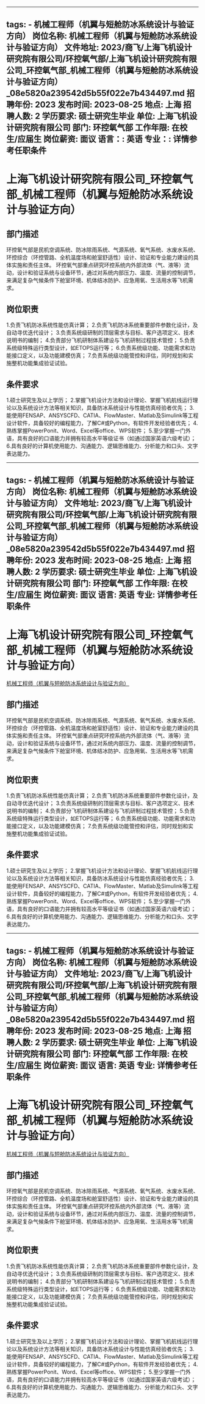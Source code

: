 
---
tags:
    - 机械工程师（机翼与短舱防冰系统设计与验证方向）
岗位名称: 机械工程师（机翼与短舱防冰系统设计与验证方向）
文件地址: 2023/商飞/上海飞机设计研究院有限公司/环控氧气部/上海飞机设计研究院有限公司_环控氧气部_机械工程师（机翼与短舱防冰系统设计与验证方向）_08e5820a239542d5b55f022e7b434497.md
招聘年份: 2023
发布时间: 2023-08-25
地点: 上海
招聘人数: 2
学历要求: 硕士研究生毕业
单位: 上海飞机设计研究院有限公司
部门: 环控氧气部
工作年限: 在校生/应届生
岗位薪资: 面议
语言：: 英语
专业：: 详情参考任职条件
---

# 上海飞机设计研究院有限公司_环控氧气部_机械工程师（机翼与短舱防冰系统设计与验证方向）

## 部门描述

环控氧气部是民机空调系统、防冰除雨系统、气源系统、氧气系统、水废水系统、环控综合（环控管路、全机温度场和舱室舒适性）设计、验证和专业能力建设的具体实施和责任主体。 环控氧气部重点研究环控系统内外部流体（气、液等）流动，设计和验证系统与设备环节，通过对系统内部压力、温度、流量的控制调节，来满足复杂气候条件下舱室环境、机体结冰防护、应急用氧、生活用水等飞机需求。

## 岗位职责

1.负责飞机防冰系统性能仿真计算；
 2.负责飞机防冰系统重要部件参数化设计，及自动寻优迭代设计；
 3.负责系统级研制的顶层需求与目标、客户选项定义、技术说明书的编制；
 4.负责部分飞机研制体系建设与飞机研制过程技术管控；
 5.负责系统级特殊运行类型设计，如ETOPS运行等；
 6.负责系统级功能、功能需求和功能接口定义，以及功能建模仿真；
 7.负责系统级功能管控和评估，同时规划和实施整机功能集成验证试验。

 ## 条件要求

1.硕士研究生及以上学历；
 2.掌握飞机设计方法和设计理论、掌握飞机航线运行理论以及系统设计方法等相关知识，具备防冰系统设计与性能仿真经验者优先；
 3.能使用FENSAP、ANSYSCFD、CATIA、FlowMaster、Matlab及Simulink等工程设计软件，具备较好的编程能力，了解C#或Python，有软件开发经验者优先；
 4.熟练掌握PowerPonit、Word、Excel等office、WPS软件；
 5.至少掌握一门外语，具有良好的口语能力并拥有较高水平等级证书（如通过国家英语六级考试）；
 6.具有良好的计算机使用能力、沟通能力、逻辑思维能力、分析能力和口头、文字表达能力。

---
tags:
    - 机械工程师（机翼与短舱防冰系统设计与验证方向）
岗位名称: 机械工程师（机翼与短舱防冰系统设计与验证方向）
文件地址: 2023/商飞/上海飞机设计研究院有限公司/环控氧气部/上海飞机设计研究院有限公司_环控氧气部_机械工程师（机翼与短舱防冰系统设计与验证方向）_08e5820a239542d5b55f022e7b434497.md
招聘年份: 2023
发布时间: 2023-08-25
地点: 上海
招聘人数: 2
学历要求: 硕士研究生毕业
单位: 上海飞机设计研究院有限公司
部门: 环控氧气部
工作年限: 在校生/应届生
岗位薪资: 面议
语言: 英语
专业: 详情参考任职条件
---

# 上海飞机设计研究院有限公司_环控氧气部_机械工程师（机翼与短舱防冰系统设计与验证方向）

[机械工程师（机翼与短舱防冰系统设计与验证方向）](http://zhaopin.comac.cc/zp/ct/out/position/positionDetail?planid=08e5820a239542d5b55f022e7b434497)

## 部门描述

环控氧气部是民机空调系统、防冰除雨系统、气源系统、氧气系统、水废水系统、环控综合（环控管路、全机温度场和舱室舒适性）设计、验证和专业能力建设的具体实施和责任主体。 环控氧气部重点研究环控系统内外部流体（气、液等）流动，设计和验证系统与设备环节，通过对系统内部压力、温度、流量的控制调节，来满足复杂气候条件下舱室环境、机体结冰防护、应急用氧、生活用水等飞机需求。

## 岗位职责

1.负责飞机防冰系统性能仿真计算；
 2.负责飞机防冰系统重要部件参数化设计，及自动寻优迭代设计；
 3.负责系统级研制的顶层需求与目标、客户选项定义、技术说明书的编制；
 4.负责部分飞机研制体系建设与飞机研制过程技术管控；
 5.负责系统级特殊运行类型设计，如ETOPS运行等；
 6.负责系统级功能、功能需求和功能接口定义，以及功能建模仿真；
 7.负责系统级功能管控和评估，同时规划和实施整机功能集成验证试验。

 ## 条件要求

1.硕士研究生及以上学历；
 2.掌握飞机设计方法和设计理论、掌握飞机航线运行理论以及系统设计方法等相关知识，具备防冰系统设计与性能仿真经验者优先；
 3.能使用FENSAP、ANSYSCFD、CATIA、FlowMaster、Matlab及Simulink等工程设计软件，具备较好的编程能力，了解C#或Python，有软件开发经验者优先；
 4.熟练掌握PowerPonit、Word、Excel等office、WPS软件；
 5.至少掌握一门外语，具有良好的口语能力并拥有较高水平等级证书（如通过国家英语六级考试）；
 6.具有良好的计算机使用能力、沟通能力、逻辑思维能力、分析能力和口头、文字表达能力。

---
tags:
    - 机械工程师（机翼与短舱防冰系统设计与验证方向）
岗位名称: 机械工程师（机翼与短舱防冰系统设计与验证方向）
文件地址: 2023/商飞/上海飞机设计研究院有限公司/环控氧气部/上海飞机设计研究院有限公司_环控氧气部_机械工程师（机翼与短舱防冰系统设计与验证方向）_08e5820a239542d5b55f022e7b434497.md
招聘年份: 2023
发布时间: 2023-08-25
地点: 上海
招聘人数: 2
学历要求: 硕士研究生毕业
单位: 上海飞机设计研究院有限公司
部门: 环控氧气部
工作年限: 在校生/应届生
岗位薪资: 面议
语言: 英语
专业: 详情参考任职条件
---

# 上海飞机设计研究院有限公司_环控氧气部_机械工程师（机翼与短舱防冰系统设计与验证方向）

[机械工程师（机翼与短舱防冰系统设计与验证方向）](http://zhaopin.comac.cc/zp/ct/out/position/positionDetail?planid=08e5820a239542d5b55f022e7b434497)


## 部门描述

环控氧气部是民机空调系统、防冰除雨系统、气源系统、氧气系统、水废水系统、环控综合（环控管路、全机温度场和舱室舒适性）设计、验证和专业能力建设的具体实施和责任主体。 环控氧气部重点研究环控系统内外部流体（气、液等）流动，设计和验证系统与设备环节，通过对系统内部压力、温度、流量的控制调节，来满足复杂气候条件下舱室环境、机体结冰防护、应急用氧、生活用水等飞机需求。

## 岗位职责

1.负责飞机防冰系统性能仿真计算；
 2.负责飞机防冰系统重要部件参数化设计，及自动寻优迭代设计；
 3.负责系统级研制的顶层需求与目标、客户选项定义、技术说明书的编制；
 4.负责部分飞机研制体系建设与飞机研制过程技术管控；
 5.负责系统级特殊运行类型设计，如ETOPS运行等；
 6.负责系统级功能、功能需求和功能接口定义，以及功能建模仿真；
 7.负责系统级功能管控和评估，同时规划和实施整机功能集成验证试验。

 ## 条件要求

1.硕士研究生及以上学历；
 2.掌握飞机设计方法和设计理论、掌握飞机航线运行理论以及系统设计方法等相关知识，具备防冰系统设计与性能仿真经验者优先；
 3.能使用FENSAP、ANSYSCFD、CATIA、FlowMaster、Matlab及Simulink等工程设计软件，具备较好的编程能力，了解C#或Python，有软件开发经验者优先；
 4.熟练掌握PowerPonit、Word、Excel等office、WPS软件；
 5.至少掌握一门外语，具有良好的口语能力并拥有较高水平等级证书（如通过国家英语六级考试）；
 6.具有良好的计算机使用能力、沟通能力、逻辑思维能力、分析能力和口头、文字表达能力。
